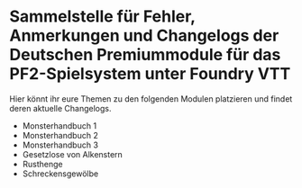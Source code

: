 # Sammelstelle für Fehler, Anmerkungen und Changelogs der Deutschen Premiummodule für das PF2-Spielsystem unter Foundry VTT
Hier könnt ihr eure Themen zu den folgenden Modulen platzieren und findet deren aktuelle Changelogs.
- Monsterhandbuch 1
- Monsterhandbuch 2
- Monsterhandbuch 3
- Gesetzlose von Alkenstern
- Rusthenge
- Schreckensgewölbe
